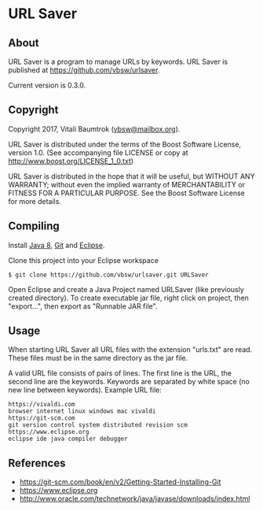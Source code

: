 # URL Saver

## About
URL Saver is a program to manage URLs by keywords.
URL Saver is published at <https://github.com/vbsw/urlsaver>.

Current version is 0.3.0.

## Copyright
Copyright 2017, Vitali Baumtrok (vbsw@mailbox.org).

URL Saver is distributed under the terms of the Boost Software License, version 1.0. (See accompanying file LICENSE or copy at http://www.boost.org/LICENSE_1_0.txt)

URL Saver is distributed in the hope that it will be useful, but WITHOUT ANY WARRANTY; without even the implied warranty of MERCHANTABILITY or FITNESS FOR A PARTICULAR PURPOSE. See the Boost Software License for more details.

## Compiling
Install [Java 8](http://www.oracle.com/technetwork/java/javase/downloads/jre8-downloads-2133155.html), [Git](https://git-scm.com) and [Eclipse](https://www.eclipse.org).

Clone this project into your Eclipse workspace

	$ git clone https://github.com/vbsw/urlsaver.git URLSaver

Open Eclipse and create a Java Project named URLSaver (like previously created directory).
To create executable jar file, right click on project, then "export...", then export as "Runnable JAR file".

## Usage
When starting URL Saver all URL files with the extension "urls.txt" are read.
These files must be in the same directory as the jar file.

A valid URL file consists of pairs of lines. The first line is the URL, the second line
are the keywords. Keywords are separated by white space (no new line between keywords).
Example URL file:

	https://vivaldi.com
	browser internet linux windows mac vivaldi
	https://git-scm.com
	git version control system distributed revision scm
	https://www.eclipse.org
	eclipse ide java compiler debugger

## References
- <https://git-scm.com/book/en/v2/Getting-Started-Installing-Git>
- <https://www.eclipse.org>
- <http://www.oracle.com/technetwork/java/javase/downloads/index.html>
